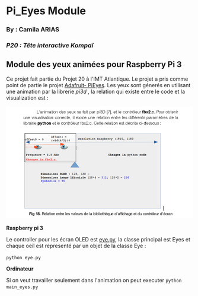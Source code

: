 # Pi_Eyes Module

### By :  Camila ARIAS
### *P20 : Tête interactive Kompaï*

## Module des yeux animées pour Raspberry Pi 3

Ce projet fait partie du Projet 20 à l'IMT Atlantique. Le projet a pris comme point de partie le projet [Adafruit- PiEyes](https://github.com/adafruit/Pi_Eyes). Les yeux sont génerés en utilisant une animation par la librerie *pi3d* , la relation qui existe entre le code et la visualization est : 

![image](/dimension.png) 

**Raspberry pi 3**

Le controller pour les écran OLED est [eye.py](../master/eye.py), la classe principal est Eyes et chaque oeil est representé par un objet de la classe Eye : 

`python eye.py`


**Ordinateur**

Si on veut travailler seulement dans l'animation on peut executer
`python main_eyes.py`


